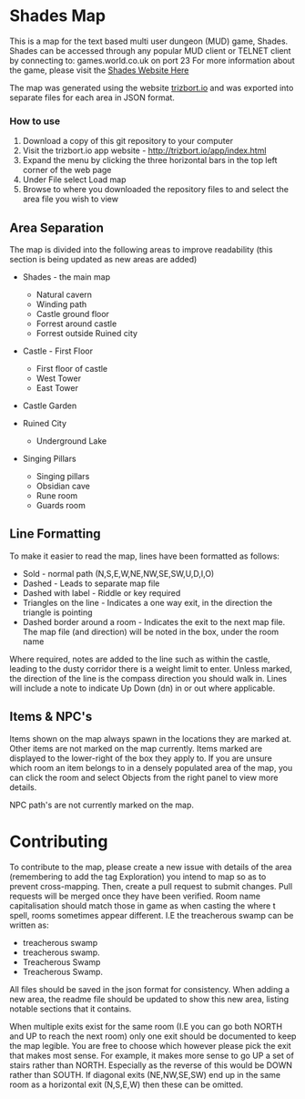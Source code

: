 # Shades Map

This is a map for the text based multi user dungeon (MUD) game, Shades. Shades can be accessed through any popular MUD client or TELNET client by connecting to:
games.world.co.uk on port 23 For more information about the game, please visit the [Shades Website Here](http://games.world.co.uk/shades)

The map was generated using the website [trizbort.io](http://trizbort.io) and was exported into separate files for each area in JSON format.

### How to use
1. Download a copy of this git repository to your computer
2. Visit the trizbort.io app website - http://trizbort.io/app/index.html
3. Expand the menu by clicking the three horizontal bars in the top left corner of the web page
4. Under File select Load map
5. Browse to where you downloaded the repository files to and select the area file you wish to view

## Area Separation
The map is divided into the following areas to improve readability (this section is being updated as new areas are added)
* Shades - the main map
  * Natural cavern
  * Winding path
  * Castle ground floor
  * Forrest around castle
  * Forrest outside Ruined city
* Castle - First Floor
  * First floor of castle
  * West Tower
  * East Tower
* Castle Garden

* Ruined City
  * Underground Lake
* Singing Pillars
  * Singing pillars
  * Obsidian cave
  * Rune room
  * Guards room

## Line Formatting
To make it easier to read the map, lines have been formatted as follows:
* Sold - normal path (N,S,E,W,NE,NW,SE,SW,U,D,I,O)
* Dashed - Leads to separate map file
* Dashed with label - Riddle or key required
* Triangles on the line - Indicates a one way exit, in the direction the triangle is pointing
* Dashed border around a room - Indicates the exit to the next map file. The map file (and direction) will be noted in the box, under the room name

Where required, notes are added to the line such as within the castle, leading to the dusty corridor there is a weight limit to enter.
Unless marked, the direction of the line is the compass direction you should walk in. Lines will include a note to indicate Up Down (dn) in or out where applicable.

## Items & NPC's
Items shown on the map always spawn in the locations they are marked at. Other items are not marked on the map currently. Items marked are displayed to the lower-right of the box they apply to. If you are unsure which room an item belongs to in a densely populated area of the map, you can click the room and select Objects from the right panel to view more details.

NPC path's are not currently marked on the map.

# Contributing
To contribute to the map, please create a new issue with details of the area (remembering to add the tag Exploration) you intend to map so as to prevent cross-mapping. Then, create a pull request to submit changes. Pull requests will be merged once they have been verified.
Room name capitalisation should match those in game as when casting the where t spell, rooms sometimes appear different. I.E the treacherous swamp can be written as:
* treacherous swamp
* treacherous swamp.
* Treacherous Swamp
* Treacherous Swamp.

All files should be saved in the json format for consistency. When adding a new area, the readme file should be updated to show this new area, listing notable sections that it contains.

When multiple exits exist for the same room (I.E you can go both NORTH and UP to reach the next room) only one exit should be documented to keep the map legible. You are free to choose which however please pick the exit that makes most sense. For example, it makes more sense to go UP a set of stairs rather than NORTH. Especially as the reverse of this would be DOWN rather than SOUTH.
If diagonal exits (NE,NW,SE,SW) end up in the same room as a horizontal exit (N,S,E,W) then these can be omitted.
